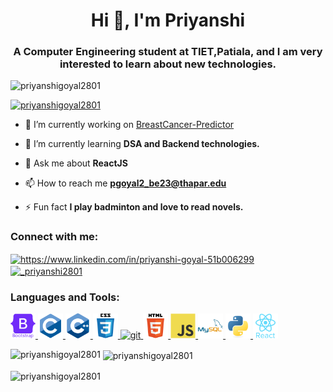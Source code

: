 <h1 align="center">Hi 👋, I'm Priyanshi</h1>
<h3 align="center">A Computer Engineering student at TIET,Patiala, and I am very interested to learn about new technologies.</h3>

<p align="left"> <img src="https://komarev.com/ghpvc/?username=priyanshigoyal2801&label=Profile%20views&color=0e75b6&style=flat" alt="priyanshigoyal2801" /> </p>

<p align="left"> <a href="https://github.com/ryo-ma/github-profile-trophy"><img src="https://github-profile-trophy.vercel.app/?username=priyanshigoyal2801" alt="priyanshigoyal2801" /></a> </p>

- 🔭 I’m currently working on [BreastCancer-Predictor](https://github.com/priyanshigoyal2801/BreastCancer-Predictor)

- 🌱 I’m currently learning **DSA and Backend technologies.**

- 💬 Ask me about **ReactJS**

- 📫 How to reach me **pgoyal2_be23@thapar.edu**

- ⚡ Fun fact **I play badminton and love to read novels.**

<h3 align="left">Connect with me:</h3>
<p align="left">
<a href="https://linkedin.com/in/https://www.linkedin.com/in/priyanshi-goyal-51b006299" target="blank"><img align="center" src="https://raw.githubusercontent.com/rahuldkjain/github-profile-readme-generator/master/src/images/icons/Social/linked-in-alt.svg" alt="https://www.linkedin.com/in/priyanshi-goyal-51b006299" height="30" width="40" /></a>
<a href="https://instagram.com/_priyanshi2801" target="blank"><img align="center" src="https://raw.githubusercontent.com/rahuldkjain/github-profile-readme-generator/master/src/images/icons/Social/instagram.svg" alt="_priyanshi2801" height="30" width="40" /></a>
</p>

<h3 align="left">Languages and Tools:</h3>
<p align="left"> <a href="https://getbootstrap.com" target="_blank" rel="noreferrer"> <img src="https://raw.githubusercontent.com/devicons/devicon/master/icons/bootstrap/bootstrap-plain-wordmark.svg" alt="bootstrap" width="40" height="40"/> </a> <a href="https://www.cprogramming.com/" target="_blank" rel="noreferrer"> <img src="https://raw.githubusercontent.com/devicons/devicon/master/icons/c/c-original.svg" alt="c" width="40" height="40"/> </a> <a href="https://www.w3schools.com/cpp/" target="_blank" rel="noreferrer"> <img src="https://raw.githubusercontent.com/devicons/devicon/master/icons/cplusplus/cplusplus-original.svg" alt="cplusplus" width="40" height="40"/> </a> <a href="https://www.w3schools.com/css/" target="_blank" rel="noreferrer"> <img src="https://raw.githubusercontent.com/devicons/devicon/master/icons/css3/css3-original-wordmark.svg" alt="css3" width="40" height="40"/> </a> <a href="https://git-scm.com/" target="_blank" rel="noreferrer"> <img src="https://www.vectorlogo.zone/logos/git-scm/git-scm-icon.svg" alt="git" width="40" height="40"/> </a> <a href="https://www.w3.org/html/" target="_blank" rel="noreferrer"> <img src="https://raw.githubusercontent.com/devicons/devicon/master/icons/html5/html5-original-wordmark.svg" alt="html5" width="40" height="40"/> </a> <a href="https://developer.mozilla.org/en-US/docs/Web/JavaScript" target="_blank" rel="noreferrer"> <img src="https://raw.githubusercontent.com/devicons/devicon/master/icons/javascript/javascript-original.svg" alt="javascript" width="40" height="40"/> </a> <a href="https://www.mysql.com/" target="_blank" rel="noreferrer"> <img src="https://raw.githubusercontent.com/devicons/devicon/master/icons/mysql/mysql-original-wordmark.svg" alt="mysql" width="40" height="40"/> </a> <a href="https://www.python.org" target="_blank" rel="noreferrer"> <img src="https://raw.githubusercontent.com/devicons/devicon/master/icons/python/python-original.svg" alt="python" width="40" height="40"/> </a> <a href="https://reactjs.org/" target="_blank" rel="noreferrer"> <img src="https://raw.githubusercontent.com/devicons/devicon/master/icons/react/react-original-wordmark.svg" alt="react" width="40" height="40"/> </a> </p>

<p><img align="left" src="https://github-readme-stats.vercel.app/api/top-langs?username=priyanshigoyal2801&show_icons=true&locale=en&layout=compact" alt="priyanshigoyal2801" /></p>

<p>&nbsp;<img align="center" src="https://github-readme-stats.vercel.app/api?username=priyanshigoyal2801&show_icons=true&locale=en" alt="priyanshigoyal2801" /></p>

<p><img align="center" src="https://github-readme-streak-stats.herokuapp.com/?user=priyanshigoyal2801&" alt="priyanshigoyal2801" /></p>
